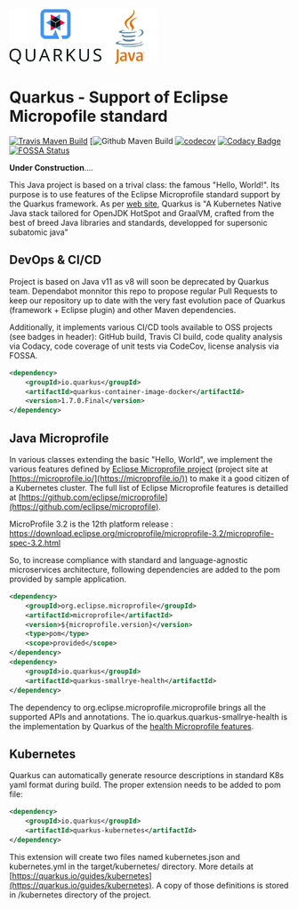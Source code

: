 <img src="img/quarkus_logo_vertical_rgb_600px_default.png" height="100"><img src="img/java-logo.png" height="100"> 

# Quarkus - Support of Eclipse Micropofile standard

[![Travis Maven Build](https://travis-ci.org/didier-durand/quarkus-for-eclipse-microprofile.svg?branch=master)](https://travis-ci.org/didier-durand/quarkus-for-eclipse-microprofile) 
[![Github Maven Build](https://github.com/didier-durand/quarkus-for-eclipse-microprofile/workflows/Maven%20Build/badge.svg) 
[![codecov](https://codecov.io/gh/didier-durand/quarkus-for-eclipse-microprofile/branch/master/graph/badge.svg)](https://codecov.io/gh/didier-durand/quarkus-for-eclipse-microprofile) 
[![Codacy Badge](https://api.codacy.com/project/badge/Grade/d5b2b1f3514d426e9c93526787c9212d)](https://app.codacy.com/manual/didier-durand/quarkus-for-eclipse-microprofile?utm_source=github.com&utm_medium=referral&utm_content=didier-durand/quarkus-for-eclipse-microprofile&utm_campaign=Badge_Grade_Dashboard) 
[![FOSSA Status](https://app.fossa.com/api/projects/git%2Bgithub.com%2Fdidier-durand%2Fquarkus-for-eclipse-microprofile.svg?type=shield)](https://app.fossa.com/projects/git%2Bgithub.com%2Fdidier-durand%2Fquarkus-for-eclipse-microprofile?ref=badge_shield)

**Under Construction**....

This Java project is based on a trival class: the famous "Hello, World!". Its purpose is to use features of the Eclipse Microprofile standard 
support by the Quarkus framework. As per [web site](https://quarkus.io/), Quarkus is "A Kubernetes Native Java stack tailored 
for OpenJDK HotSpot and GraalVM, crafted from the best of breed Java libraries and standards, developped for supersonic subatomic java"

## DevOps & CI/CD 

Project is based on Java v11 as v8 will soon be deprecated by Quarkus team. Dependabot monnitor this repo to propose regular Pull Requests to keep our repository up to date with the very fast evolution pace of Quarkus (framework + Eclipse plugin) and other Maven dependencies.

Additionally, it implements various CI/CD tools available to OSS projects (see badges in header): GitHub build, Travis CI build, code quality analysis via Codacy, code coverage of unit tests via CodeCov, license analysis via FOSSA.

```xml
<dependency>
    <groupId>io.quarkus</groupId>
    <artifactId>quarkus-container-image-docker</artifactId>
    <version>1.7.0.Final</version>
</dependency>
```
## Java Microprofile

In various classes extending the basic "Hello, World", we implement the various features defined by 
[Eclipse Microprofile project](https://projects.eclipse.org/projects/technology.microprofile) (project site at [https://microprofile.io/](https://microprofile.io/)) 
to make it a good citizen of a Kubernetes cluster. The full list of Eclipse Microprofile features is detailled at [https://github.com/eclipse/microprofile](https://github.com/eclipse/microprofile). 

MicroProfile 3.2 is the 12th platform release : https://download.eclipse.org/microprofile/microprofile-3.2/microprofile-spec-3.2.html

So, to increase compliance with standard and language-agnostic microservices architecture, following dependencies are added to the pom provided by 
sample application.

```xml
<dependency>
	<groupId>org.eclipse.microprofile</groupId>
	<artifactId>microprofile</artifactId>
	<version>${microprofile.version}</version>
	<type>pom</type>
	<scope>provided</scope>
</dependency>
<dependency>
	<groupId>io.quarkus</groupId>
	<artifactId>quarkus-smallrye-health</artifactId>
</dependency>
```

The dependency to org.eclipse.microprofile.microprofile brings all the supported APIs and annotations. The io.quarkus.quarkus-smallrye-health is the implementation by Quarkus of the [health Microprofile features](https://github.com/eclipse/microprofile-health).

## Kubernetes

Quarkus can automatically generate resource descriptions in standard K8s yaml format during build. The proper extension needs to be added to pom file:

```xml
<dependency>
    <groupId>io.quarkus</groupId>
    <artifactId>quarkus-kubernetes</artifactId>
</dependency>
```

This extension will create two files named kubernetes.json and kubernetes.yml in the target/kubernetes/ directory. More details at [https://quarkus.io/guides/kubernetes](https://quarkus.io/guides/kubernetes). A copy of those definitions is stored in /kubernetes directory of the project.